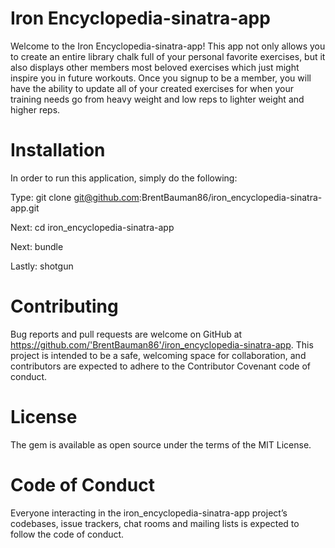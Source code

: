 <h1>Iron Encyclopedia-sinatra-app</h1>

Welcome to the Iron Encyclopedia-sinatra-app!  This app not only allows you to create an entire library chalk full of your personal favorite exercises, but it also displays other members most beloved exercises which just might inspire you in future workouts.  Once you signup to be a member, you will have the ability to update all of your created exercises for when your training needs go from heavy weight and low reps to lighter weight and higher reps.

<h1>Installation</h1>

In order to run this application, simply do the following:

Type: git clone git@github.com:BrentBauman86/iron_encyclopedia-sinatra-app.git

Next: cd iron_encyclopedia-sinatra-app

Next: bundle

Lastly: shotgun

<h1>Contributing</h1>

Bug reports and pull requests are welcome on GitHub at https://github.com/'BrentBauman86'/iron_encyclopedia-sinatra-app. This project is intended to be a safe, welcoming space for collaboration, and contributors are expected to adhere to the Contributor Covenant code of conduct.

<h1>License</h1>

The gem is available as open source under the terms of the MIT License.

<h1>Code of Conduct</h1>

Everyone interacting in the iron_encyclopedia-sinatra-app project’s codebases, issue trackers, chat rooms and mailing lists is expected to follow the code of conduct.
